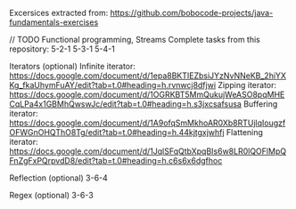  Excersices extracted from: https://github.com/bobocode-projects/java-fundamentals-exercises

// TODO 
Functional programming, Streams
Complete tasks from this repository:
5-2-1
5-3-1
5-4-1

Iterators (optional)
Infinite iterator: https://docs.google.com/document/d/1epa8BKTIEZbsiJYzNvNNeKB_2hiYXKg_fkaUhymFuAY/edit?tab=t.0#heading=h.rvnwcj8dfjwi
Zipping iterator: https://docs.google.com/document/d/1OGRKBT5MmQukujWeASO8pqMHECqLPa4x1GBMhQwswJc/edit?tab=t.0#heading=h.s3jxcsafsusa
Buffering iterator: https://docs.google.com/document/d/1A9ofqSmMkhoAR0Xb8RTUjlqIougzfOFWGnOHQThO8Tg/edit?tab=t.0#heading=h.44kjtgxjwhfj
Flattening iterator: https://docs.google.com/document/d/1JqlSFqQtbXpqBIs6w8LR0lQOFlMpQFnZgFxPQrpvdD8/edit?tab=t.0#heading=h.c6s6x6dgfhoc

Reflection (optional)
3-6-4

Regex (optional)
3-6-3

